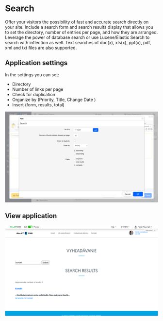 # Search

Offer your visitors the possibility of fast and accurate search directly on your site. Include a search form and search results display that allows you to set the directory, number of entries per page, and how they are arranged. Leverage the power of database search or use Lucene/Elastic Search to search with inflection as well. Text searches of doc(x), xls(x), ppt(x), pdf, xml and txt files are also supported.

## Application settings

In the settings you can set:
- Directory
- Number of links per page
- Check for duplication
- Organize by (Priority, Title, Change Date )
- Insert (form, results, total)

![](editor.png)

## View application

![](search.png)
